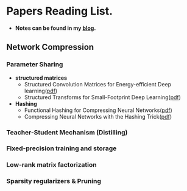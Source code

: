 # **Papers Reading List.**
- **Notes can be found in my [blog](https://zhishengwang.github.io/Neural-Network-Notes/).**

##  **Network Compression**

### **Parameter Sharing**
- **structured matrices**
   - Structured Convolution Matrices for Energy-efficient Deep learning([pdf](http://arxiv.org/abs/1606.02407))
   - Structured Transforms for Small-Footprint Deep Learning([pdf](http://papers.nips.cc/paper/5869-structured-transforms-for-small-footprint-deep-learning))
- **Hashing**
   - Functional Hashing for Compressing Neural Networks([pdf](http://arxiv.org/abs/1605.06560))
   - Compressing Neural Networks with the Hashing Trick([pdf](http://www.jmlr.org/proceedings/papers/v37/chenc15.pdf))

### **Teacher-Student Mechanism (Distilling)**

### **Fixed-precision training and storage**

### **Low-rank matrix factorization**

### **Sparsity regularizers & Pruning**
